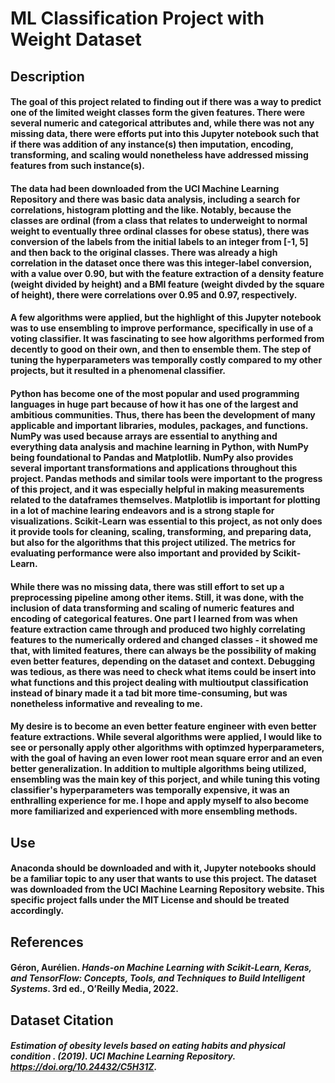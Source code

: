 # ML Classification Project with Weight Dataset

## Description
#### The goal of this project related to finding out if there was a way to predict one of the limited weight classes form the given features. There were several numeric and categorical attributes and, while there was not any missing data, there were efforts put into this Jupyter notebook such that if there was addition of any instance(s) then imputation, encoding, transforming, and scaling would nonetheless have addressed missing features from such instance(s).

#### The data had been downloaded from the UCI Machine Learning Repository and there was basic data analysis, including a search for correlations, histogram plotting and the like. Notably, because the classes are ordinal (from a class that relates to underweight to normal weight to eventually three ordinal classes for obese status), there was conversion of the labels from the initial labels to an integer from [-1, 5] and then back to the original classes. There was already a high correlation in the dataset once there was this integer-label conversion, with a value over 0.90, but with the feature extraction of a density feature (weight divided by height) and a BMI feature (weight divded by the square of height), there were correlations over 0.95 and 0.97, respectively. 

#### A few algorithms were applied, but the highlight of this Jupyter notebook was to use ensembling to improve performance, specifically in use of a voting classifier. It was fascinating to see how algorithms performed from decently to good on their own, and then to ensemble them. The step of tuning the hyperparameters was temporally costly compared to my other projects, but it resulted in a phenomenal classifier.

#### Python has become one of the most popular and used programming languages in huge part because of how it has one of the largest and ambitious communities. Thus, there has been the development of many applicable and important libraries, modules, packages, and functions. NumPy was used because arrays are essential to anything and everything data analysis and machine learning in Python, with NumPy being foundational to Pandas and Matplotlib. NumPy also provides several important transformations and applications throughout this project. Pandas methods and similar tools were important to the progress of this project, and it was especially helpful in making measurements related to the dataframes themselves. Matplotlib is important for plotting in a lot of machine learing endeavors and is a strong staple for visualizations. Scikit-Learn was essential to this project, as not only does it provide tools for cleaning, scaling, transforming, and preparing data, but also for the algorithms that this project utilized. The metrics for evaluating performance were also important and provided by Scikit-Learn.

#### While there was no missing data, there was still effort to set up a preprocessing pipeline among other items. Still, it was done, with the inclusion of data transforming and scaling of numeric features and encoding of categorical features. One part I learned from was when feature extraction came through and produced two highly correlating features to the numerically ordered and changed classes - it showed me that, with limited features, there can always be the possibility of making even better features, depending on the dataset and context. Debugging was tedious, as there was need to check what items could be insert into what functions and this project dealing with multioutput classification instead of binary made it a tad bit more time-consuming, but was nonetheless informative and revealing to me.

#### My desire is to become an even better feature engineer with even better feature extractions. While several algorithms were applied, I would like to see or personally apply other algorithms with optimzed hyperparameters, with the goal of having an even lower root mean square error and an even better generalization. In addition to multiple algorithms being utilized, ensembling was the main key of this porject, and while tuning this voting classifier's hyperparameters was temporally expensive, it was an enthralling experience for me. I hope and apply myself to also become more familiarized and experienced with more ensembling methods.

## Use
#### Anaconda should be downloaded and with it, Jupyter notebooks should be a familiar topic to any user that wants to use this project. The dataset was downloaded from the UCI Machine Learning Repository website. This specific project falls under the MIT License and should be treated accordingly.

## References
#### Géron, Aurélien. *Hands-on Machine Learning with Scikit-Learn, Keras, and TensorFlow: Concepts, Tools, and Techniques to Build Intelligent Systems*. 3rd ed., O’Reilly Media, 2022.

## Dataset Citation
##### Estimation of obesity levels based on eating habits and physical condition . (2019). UCI Machine Learning Repository. https://doi.org/10.24432/C5H31Z.
